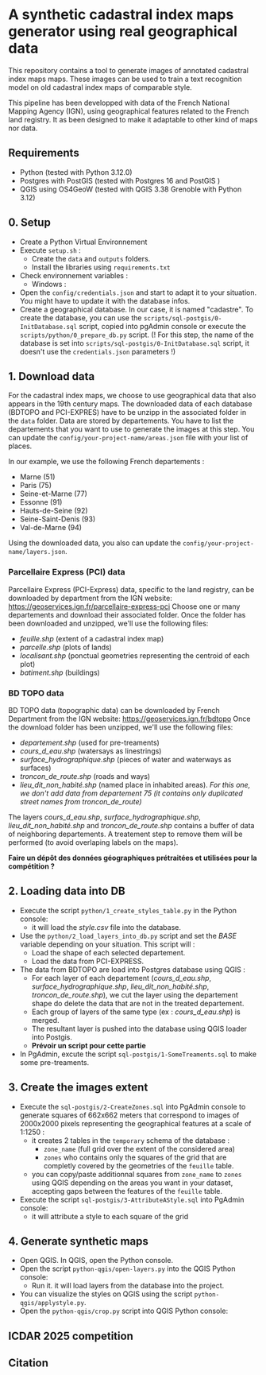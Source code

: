 # A synthetic cadastral index maps generator using real geographical data

This repository contains a tool to generate images of annotated cadastral index maps maps. These images can be used to train a text recognition model on old cadastral index maps of comparable style.

This pipeline has been developped with data of the French National Mapping Agency (IGN), using geographical features related to the French land registry. It as been designed to make it adaptable to other kind of maps nor data.

## Requirements
* Python (tested with Python 3.12.0)
* Postgres with PostGIS (tested with Postgres 16 and PostGIS )
* QGIS using OS4GeoW (tested with QGIS 3.38 Grenoble with Python 3.12)

## 0. Setup
* Create a Python Virtual Environnement 
* Execute ```setup.sh``` :
    * Create the ```data``` and ```outputs``` folders.
    * Install the libraries using ```requirements.txt```
* Check environnement variables : 
    * Windows : 
* Open the ```config/credentials.json``` and start to adapt it to your situation. You might have to update it with the database infos.
* Create a geographical database. In our case, it is named "cadastre". To create the database, you can use the ```scripts/sql-postgis/0-InitDatabase.sql``` script, copied into pgAdmin console or execute the ```scripts/python/0_prepare_db.py``` script. (! For this step, the name of the database is set into ```scripts/sql-postgis/0-InitDatabase.sql``` script, it doesn't use the ```credentials.json``` parameters !)

## 1. Download data

For the cadastral index maps, we choose to use geographical data that also appears in the 19th century maps.
The downloaded data of each database (BDTOPO and PCI-EXPRES) have to be unzipp in the associated folder in the ```data``` folder.
Data are stored by departements. You have to list the departements that you want to use to generate the images at this step. You can update the ```config/your-project-name/areas.json``` file with your list of places.

In our example, we use the following French departements : 
* Marne (51)
* Paris (75)
* Seine-et-Marne (77)
* Essonne (91)
* Hauts-de-Seine (92)
* Seine-Saint-Denis (93)
* Val-de-Marne (94)

Using the downloaded data, you also can update the ```config/your-project-name/layers.json```.

### Parcellaire Express (PCI) data
Parcellaire Express (PCI-Express) data, specific to the land registry, can be downloaded by department from the IGN website: https://geoservices.ign.fr/parcellaire-express-pci
Choose one or many departements and download their associated folder. Once the folder has been downloaded and unzipped, we'll use the following files:
* *feuille.shp* (extent of a cadastral index map)
* *parcelle.shp* (plots of lands)
* *localisant.shp* (ponctual geometries representing the centroid of each plot)
* *batiment.shp* (buildings)

### BD TOPO data 
BD TOPO data (topographic data) can be downloaded by French Department from the IGN website: https://geoservices.ign.fr/bdtopo
Once the download folder has been unzipped, we'll use the following files:
* *departement.shp* (used for pre-treaments)
* *cours_d_eau.shp* (watersays as linestrings)
* *surface_hydrographique.shp* (pieces of water and waterways as surfaces)
* *troncon_de_route.shp* (roads and ways)
* *lieu_dit_non_habité.shp* (named place in inhabited areas). *For this one, we don't add data from departement 75 (it contains only duplicated street names from troncon_de_route)*

The layers *cours_d_eau.shp*, *surface_hydrographique.shp*, *lieu_dit_non_habité.shp* and *troncon_de_route.shp* contains a buffer of data of neighboring departements. A treatement step to remove them will be performed (to avoid overlaping labels on the maps).

**Faire un dépôt des données géographiques prétraitées et utilisées pour la compétition ?**

## 2. Loading data into DB
* Execute the script ```python/1_create_styles_table.py``` in the Python console:
    - it will load the *style.csv* file into the database.
* Use the ```python/2_load_layers_into_db.py``` script and set the *BASE* variable depending on your situation. This script will :
    - Load the shape of each selected departement.
    - Load the data from PCI-EXPRESS.
* The data from BDTOPO are load into Postgres database using QGIS :
    - For each layer of each departement (*cours_d_eau.shp*, *surface_hydrographique.shp*, *lieu_dit_non_habité.shp*, *troncon_de_route.shp*), we cut the layer using the departement shape do delete the data that are not in the treated departement.
    - Each group of layers of the same type (ex : *cours_d_eau.shp*) is merged.
    - The resultant layer is pushed into the database using QGIS loader into Postgis.
    - **Prévoir un script pour cette partie**
* In PgAdmin, excute the script ```sql-postgis/1-SomeTreaments.sql``` to make some pre-treaments.

## 3. Create the images extent
* Execute the ```sql-postgis/2-CreateZones.sql``` into PgAdmin console to generate squares of 662x662 meters that correspond to images of 2000x2000 pixels representing the geographical features at a scale of 1:1250 :
    - it creates 2 tables in the ```temporary``` schema of the database :
        - ```zone_name``` (full grid over the extent of the considered area)
        - ```zones``` who contains only the squares of the grid that are completly covered by the geometries of the ```feuille``` table.
    - you can copy/paste additionnal squares from ```zone_name``` to ```zones``` using QGIS depending on the areas you want in your dataset, accepting gaps between the features of the ```feuille``` table.
* Execute the script ```sql-postgis/3-AttributeAStyle.sql``` into PgAdmin console: 
    - it will attribute a style to each square of the grid

## 4. Generate synthetic maps
* Open QGIS. In QGIS, open the Python console.
* Open the script ```python-qgis/open-layers.py``` into the QGIS Python console:
    * Run it. it will load layers from the database into the project.
* You can visualize the styles on QGIS using the script ```python-qgis/applystyle.py```.
* Open the ```python-qgis/crop.py``` script into QGIS Python console:

## ICDAR 2025 competition

## Citation